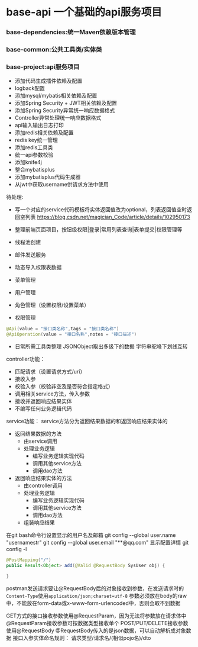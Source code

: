 # base-api 一个基础的api服务项目
### base-dependencies:统一Maven依赖版本管理
### base-common:公共工具类/实体类
### base-project:api服务项目
* 添加代码生成插件依赖及配置
* logback配置
* 添加mysql/mybatis相关依赖及配置
* 添加Spring Security + JWT相关依赖及配置
* 添加Spring Security异常统一响应数据格式
* Controller异常处理统一响应数据格式
* api输入输出日志打印
* 添加redis相关依赖及配置
* redis key统一管理
* 添加redis工具类
* 统一api参数校验
* 添加knife4j
* 整合mybatisplus
* 添加mybatisplus代码生成器
* 从jwt中获取username供请求方法中使用

待处理: 
* 写一个对应的service代码模板将实体返回值改为optional，列表返回值空时返回空列表
https://blog.csdn.net/magician_Code/article/details/102950173
* 整理前端页面项目，按钮级权限|登录|常用列表查询|表单提交|权限管理等
* 线程池创建
* 邮件发送服务

* 动态导入权限表数据

* 菜单管理
* 用户管理
* 角色管理（设置权限/设置菜单）
* 权限管理
```java
@Api(value = "接口类名称",tags = "接口类名称")
@ApiOperation(value = "接口名称",notes = "接口描述")
```
* 日常所需工具类整理
    JSONObject取出多级下的数据
    字符串驼峰下划线互转

controller功能：
* 匹配请求（设置请求方式/uri）
* 接收入参
* 校验入参（校验非空及是否符合指定格式）
* 调用相关service方法，传入参数
* 接收并返回响应结果实体
* 不编写任何业务逻辑代码

service功能：
service方法分为返回结果数据的和返回响应结果实体的
* 返回结果数据的方法
    * 由service调用
    * 处理业务逻辑
        * 编写业务逻辑实现代码
        * 调用其他service方法
        * 调用dao方法
* 返回响应结果实体的方法
    * 由controller调用
    * 处理业务逻辑
        * 编写业务逻辑实现代码
        * 调用其他service方法
        * 调用dao方法
    * 组装响应结果

在git bash命令行设置显示的用户名及邮箱
git config --global user.name "usernamestr"
git config --global user.email "**@qq.com"
显示配置详情
git config -l

```java
@PostMapping("/")
public Result<Object> add(@Valid @RequestBody SysUser obj) {

}
```
postman发送请求要让@RequestBody后的对象接收到参数，在发送请求时的`Content-Type`使用`application/json;charset=utf-8`
参数必须放在body的raw中，不能放在form-data或x-www-form-urlencoded中，否则会取不到数据

GET方式的接口接收参数使用@RequestParam，因为无法将参数放在请求体中
@RequestParam接收参数可按数据类型接收单个
POST/PUT/DELETE接收参数使用@RequestBody
@RequestBody传入的是json数据，可以自动解析成对象数据
接口入参实体命名规则：
请求类型/请求名/(相似pojo名)/dto
